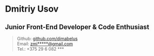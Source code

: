 # Dmitriy Usov

## Junior Front-End Developer & Code Enthusiast

> Github: [github.com/dimabelus](https://www.github.com/dimabelus)</br>
> Email: [zmi**\***@gmail.com](mailto:zmi*****@gmail.com)</br>
> Tel.: +375 29 6 082 \*\*\*
